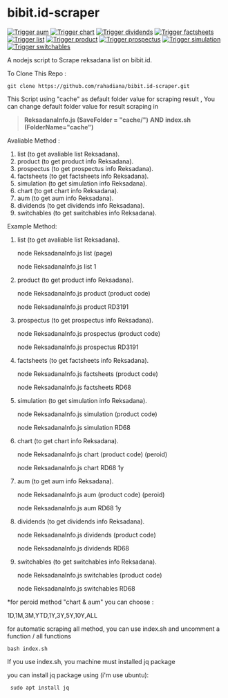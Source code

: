 
#  bibit.id-scraper
[![Trigger aum](https://github.com/rahadiana/bibit.id-scraper/actions/workflows/cron%20aum.yml/badge.svg)](https://github.com/rahadiana/bibit.id-scraper/actions/workflows/cron%20aum.yml)
[![Trigger chart](https://github.com/rahadiana/bibit.id-scraper/actions/workflows/cron%20chart.yml/badge.svg)](https://github.com/rahadiana/bibit.id-scraper/actions/workflows/cron%20chart.yml)
[![Trigger dividends](https://github.com/rahadiana/bibit.id-scraper/actions/workflows/cron%20dividends.yml/badge.svg)](https://github.com/rahadiana/bibit.id-scraper/actions/workflows/cron%20dividends.yml)
[![Trigger factsheets](https://github.com/rahadiana/bibit.id-scraper/actions/workflows/cron%20factsheets.yml/badge.svg)](https://github.com/rahadiana/bibit.id-scraper/actions/workflows/cron%20factsheets.yml)
[![Trigger list](https://github.com/rahadiana/bibit.id-scraper/actions/workflows/cron%20list.yml/badge.svg)](https://github.com/rahadiana/bibit.id-scraper/actions/workflows/cron%20list.yml)
[![Trigger product](https://github.com/rahadiana/bibit.id-scraper/actions/workflows/cron%20product%20.yml/badge.svg)](https://github.com/rahadiana/bibit.id-scraper/actions/workflows/cron%20product%20.yml)
[![Trigger prospectus](https://github.com/rahadiana/bibit.id-scraper/actions/workflows/cron%20prospectus.yml/badge.svg)](https://github.com/rahadiana/bibit.id-scraper/actions/workflows/cron%20prospectus.yml)
[![Trigger simulation](https://github.com/rahadiana/bibit.id-scraper/actions/workflows/cron%20simulation.yml/badge.svg)](https://github.com/rahadiana/bibit.id-scraper/actions/workflows/cron%20simulation.yml)
[![Trigger switchables](https://github.com/rahadiana/bibit.id-scraper/actions/workflows/cron%20switchables.yml/badge.svg)](https://github.com/rahadiana/bibit.id-scraper/actions/workflows/cron%20switchables.yml)


A nodejs script to Scrape reksadana list on bibit.id.

To Clone This Repo :

    git clone https://github.com/rahadiana/bibit.id-scraper.git

This Script using "cache" as default folder value for scraping result , You can change default folder value for result scraping in

> **ReksadanaInfo.js (SaveFolder  =  "cache/")**
> **AND**
> **index.sh (FolderName="cache")**

Avaliable Method :

 1. list (to get avaliable list Reksadana).
 2. product (to get product info Reksadana).
 3. prospectus (to get prospectus info Reksadana).
 4. factsheets (to get factsheets info Reksadana).
 5. simulation (to get simulation info Reksadana).
 6. chart (to get chart info Reksadana).
 7. aum (to get aum info Reksadana).
 8. dividends (to get dividends info Reksadana).
 9. switchables (to get switchables info Reksadana).

Example Method:


 1. list (to get avaliable list Reksadana).
 

    node ReksadanaInfo.js list (page)

    node ReksadanaInfo.js list 1

 2. product (to get product info Reksadana).
 

     node ReksadanaInfo.js product (product code)

     node ReksadanaInfo.js product RD3191

 3. prospectus (to get prospectus info Reksadana).
 

    node ReksadanaInfo.js prospectus (product code)

    node ReksadanaInfo.js prospectus RD3191

 4. factsheets (to get factsheets info Reksadana).
 

    node ReksadanaInfo.js factsheets (product code)

    node ReksadanaInfo.js factsheets RD68

 5. simulation (to get simulation info Reksadana).

     node ReksadanaInfo.js simulation (product code)

     node ReksadanaInfo.js simulation RD68

 6. chart (to get chart info Reksadana).

     node ReksadanaInfo.js chart (product code) (peroid)

     node ReksadanaInfo.js chart RD68 1y

 7. aum (to get aum info Reksadana).

    node ReksadanaInfo.js aum (product code) (peroid)

    node ReksadanaInfo.js aum RD68 1y

 8. dividends (to get dividends info Reksadana).

     node ReksadanaInfo.js dividends  (product code)

     node ReksadanaInfo.js dividends RD68

 9. switchables (to get switchables info Reksadana).

     node ReksadanaInfo.js switchables (product code)

     node ReksadanaInfo.js switchables RD68


*for peroid  method  "chart & aum" you can choose :

1D,1M,3M,YTD,1Y,3Y,5Y,10Y,ALL
 
 for automatic scraping all method, you can use index.sh and uncomment a function / all functions

    bash index.sh

If you use index.sh, you machine must installed jq package

you can install jq package using (i'm use ubuntu):

     sudo apt install jq
